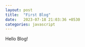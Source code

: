 ```yaml
---
layout: post
title:  "First Blog"
date:   2023-07-18 21:03:36 +0530
categories: javascript
---
```

Hello Blog!

[jekyll-docs]: https://jekyllrb.com/docs/home
[jekyll-gh]:   https://github.com/jekyll/jekyll
[jekyll-talk]: https://talk.jekyllrb.com/
